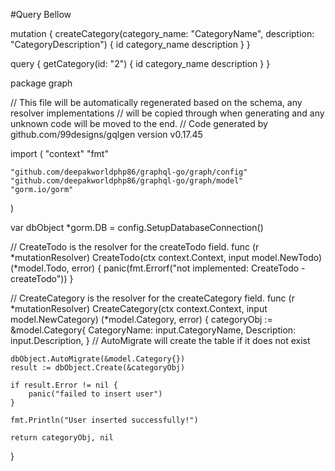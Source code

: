 #Query Bellow

mutation {
    createCategory(category_name: "CategoryName", description: "CategoryDescription") {
        id
        category_name
        description
    }
}


query {
    getCategory(id: "2") {
        id
        category_name
        description
    }
}



package graph

// This file will be automatically regenerated based on the schema, any resolver implementations
// will be copied through when generating and any unknown code will be moved to the end.
// Code generated by github.com/99designs/gqlgen version v0.17.45

import (
	"context"
	"fmt"

	"github.com/deepakworldphp86/graphql-go/graph/config"
	"github.com/deepakworldphp86/graphql-go/graph/model"
	"gorm.io/gorm"
)

var dbObject *gorm.DB = config.SetupDatabaseConnection()

// CreateTodo is the resolver for the createTodo field.
func (r *mutationResolver) CreateTodo(ctx context.Context, input model.NewTodo) (*model.Todo, error) {
	panic(fmt.Errorf("not implemented: CreateTodo - createTodo"))
}

// CreateCategory is the resolver for the createCategory field.
func (r *mutationResolver) CreateCategory(ctx context.Context, input model.NewCategory) (*model.Category, error) {
	categoryObj := &model.Category{
		CategoryName: input.CategoryName,
		Description:  input.Description,
	}
	// AutoMigrate will create the table if it does not exist

	dbObject.AutoMigrate(&model.Category{})
	result := dbObject.Create(&categoryObj)

	if result.Error != nil {
		panic("failed to insert user")
	}

	fmt.Println("User inserted successfully!")

	return categoryObj, nil
}
